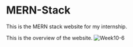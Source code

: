 # MERN-Stack
This is the MERN stack website for my internship.

This is the overview of the website.
![Week10-6](https://github.com/miskan22/MERN-Stack-Website/assets/102086967/a8a1aee1-2e41-4154-bd2d-aec9b50a95f9)
